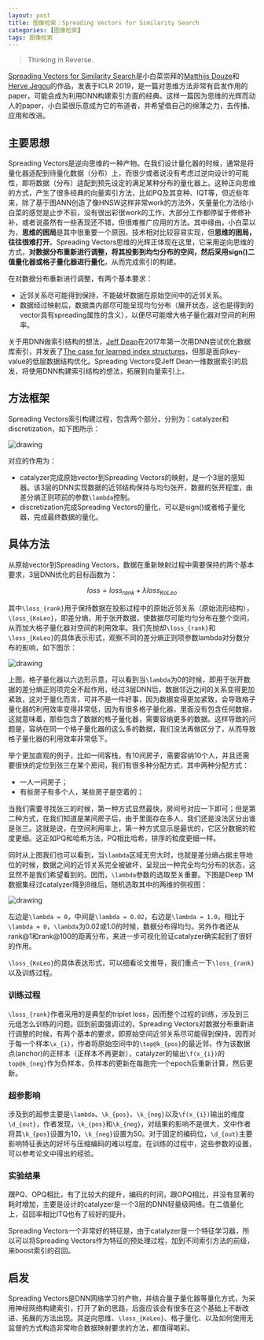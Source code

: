 ```yaml
---
layout: post
title: 图像检索：Spreading Vectors for Similarity Search
categories: [图像检索]
tags: 图像检索
---
```


> Thinking in Reverse.

[Spreading Vectors for Similarity Search](https://arxiv.org/abs/1806.03198)是小白菜崇拜的[Matthijs Douze](https://research.fb.com/people/douze-matthijs/)和[Herve Jegou](https://research.fb.com/people/jegou-herve/)的作品，发表于ICLR 2019，是一篇对思维方法非常有启发作用的paper，可能会成为利用DNN构建索引方面的经典。这样一篇因为思维的光辉而动人的paper，小白菜很乐意成为它的布道者，并希望借自己的绵薄之力，去传播、应用和改进。

## 主要思想

Spreading Vectors是逆向思维的一种产物。在我们设计量化器的时候，通常是将量化器适配到待量化数据（分布）上，而很少或者说没有考虑过逆向设计的可能性，即将数据（分布）适配到预先设定的满足某种分布的量化器上。这种正向思维的方式，产生了很多经典的向量索引方法，比如PQ及其变种、IQT等，但近些年来，除了基于图ANN创造了像HNSW这样非常work的方法外，矢量量化方法给小白菜的感觉是止步不前，没有很出彩很work的工作，大部分工作都停留于修修补补，或者说虽然有一些表现还不错，但很难推广应用的方法。其中缘由，小白菜以为，**思维的困局**是其中很重要一个原因。技术相对比较容易实现，但**思维的困局，往往很难打开**。Spreading Vectors思维的光辉正体现在这里，它采用逆向思维的方式，**对数据分布重新进行调整，将其投影到均匀分布的空间，然后采用sign()二值量化器或格子量化器进行量化**，从而完成索引的构建。

在对数据分布重新进行调整，有两个基本要求：

- 近邻关系尽可能得到保持，不能破坏数据在原始空间中的近邻关系。
- 数据经过映射后，数据类内部尽可能呈现均匀分布（展开状态，这也是得到的vector具有spreading属性的含义），以便尽可能增大格子量化器对空间的利用率。

关于用DNN做索引结构的想法，[Jeff Dean](https://ai.google/research/people/jeff)在2017年第一次用DNN尝试优化数据库索引，并发表了[The case for learned index structures](https://arxiv.org/abs/1712.01208)，但那是面向key-value的低层数据结构优化。Spreading Vectors受Jeff Dean一维数据索引的启发，将使用DNN构建索引结构的想法，拓展到向量索引上。

## 方法框架

Spreading Vectors索引构建过程，包含两个部分，分别为：catalyzer和discretization，如下图所示：

![drawing](http://yongyuan.name/imgs/posts/spreading_vector_structure.jpg)

对应的作用为：

- catalyzer完成原始vector到Spreading Vectors的映射，是一个3层的感知器。该3层的DNN实现数据的近邻结构保持与均匀张开，数据的张开程度，由差分熵正则项前的参数`\lambda`控制。
- discretization完成Spreading Vectors的量化，可以是sign()或者格子量化器，完成最终数据的量化。

## 具体方法

从原始vector到Spreading Vectors，数据在重新映射过程中需要保持的两个基本要求，3层DNN优化的目标函数为：

$$
\begin{equation}
   loss = loss_{rank} +  \lambda loss_{KoLeo}
\end{equation}
$$

其中`\loss_{rank}`用于保持数据在投影过程中的原始近邻关系（原始流形结构），`\loss_{KoLeo}`，即差分熵，用于张开数据，使数据尽可能均匀分布在整个空间，从而加大格子量化器对空间的利用效率。我们先抛却`\loss_{rank}`和`\loss_{KoLeo}`的具体表示形式，观察不同的差分熵正则项参数lambda对分数分布的影响，如下图示：

![drawing](http://yongyuan.name/imgs/posts/spreading_vector_lambda_effect.jpg)

上图，格子量化器以六边形示意，可以看到当`\lambda`为0的时候，即用于张开数据的差分熵正则项完全不起作用，经过3层DNN后，数据邻近之间的关系变得更加紧致，这对于量化而言，可并不是一件好事，因为数据变得更加紧致，会导致格子量化器的利用效率变得非常低，因为有很多格子量化器，里面没有包含任何数据，这就意味着，那些包含了数据的格子量化器，需要容纳更多的数据。这样导致的问题是，容纳在同一个格子量化器的这么多的数据，我们没法再做区分了，从而导致格子量化器的利用效率非常低下。

举个更加直观的例子，比如一间客栈，有10间房子，需要容纳10个人，并且还需要很快的定位到张三在某个房间，我们有很多种分配方式，其中两种分配方式：

- 一人一间房子；
- 有些房子有多个人，某些房子是空着的；

当我们需要寻找张三的时候，第一种方式显然最快，房间号对应一下即可；但是第二种方式，在我们知道是某间房子后，由于里面存在多人，我们还是没法区分出谁是张三。这就是说，在空间利用率上，第一种方式显示是最优的，它区分数据的粒度更细。这正如PQ和哈希方法，PQ相比哈希，排序的粒度更细一样。

同时从上图我们也可以看到，当`\lambda`区域无穷大时，也就是差分熵占据主导地位的时候，数据之间的近邻关系完全被破坏，呈现出一种完全均匀分布的状态，这显然不是我们希望看到的。因而，`\lambda`参数的选取至关重要。下图是Deep 1M数据集经过catalyzer降到8维后，随机选取其中的两维的侧视图：

![drawing](http://yongyuan.name/imgs/posts/spreading_vector_lambda_effect_deep1m.jpg)

左边是`\lambda = 0`，中间是`\lambda = 0.02`，右边是`\lambda = 1.0`，相比于`\lambda = 0`，`\lambda`为0.02或1.0的时候，数据分布得均匀。另外作者还从rank@1和rank@100的距离分布，来进一步可视化验证catalyzer确实起到了很好的作用。

`\loss_{KoLeo}`的具体表达形式，可以细看论文推导，我们重点一下`\loss_{rank}`以及训练过程。

### 训练过程

`\loss_{rank}`作者采用的是典型的triplet loss，因而整个过程的训练，涉及到三元组怎么训练的问题。回到前面强调过的，Spreading Vectors对数据分布重新进行调整的时候，有两个基本的要求，即原始空间近邻关系尽可能得到保持，因而对于每一个样本`\x_{i}`，作者将原始空间中的`\top@k_{pos}`的最近邻，作为该数据点(anchor)的正样本（正样本不再更新），catalyzer的输出`\f(x_{i})`的`top@k_{neg}`作为负样本，负样本的更新在每跑完一个epoch后重新计算，然后更新。

### 超参影响

涉及到的超参主要是`\lambda`、`\k_{pos}`、`\k_{neg}`以及`\f(x_{i})`输出的维度`\d_{out}`，作者发现，`\k_{pos}`和`\k_{neg}`，对结果的影响不是很大，文中作者将其`\k_{pos}`设置为10，`\k_{neg}`设置为50。对于固定的编码位，`\d_{out}`主要影响特征表达的好坏与压缩编码的难以程度。在训练的过程中，这些参数的设置，可以参考论文中得出的经验。

### 实验结果

跟PQ、OPQ相比，有了比较大的提升，编码的时间，跟OPQ相比，并没有显著的耗时增加，主要是设计的catalyzer是一个3层的DNN轻量级网络。在二值量化上，召回率相比ITQ也有了较好的提升。

Spreading Vectors一个非常好的特征是，由于catalyzer是一个特征学习器，所以可以将Spreading Vectors作为特征的预处理过程，加到不同索引方法的前级，来boost索引的召回。

## 启发

Spreading Vectors是DNN网络学习的产物，并结合量子量化器等量化方式，为采用神经网络构建索引，打开了新的思路，后面应该会有很多在这个基础上不断改进、拓展的方法出现。其逆向思维、`\loss_{KoLeo}`、格子量化、以及如何使用无监督的方式构造非常吻合数据映射要求的方法，都值得喝彩。
